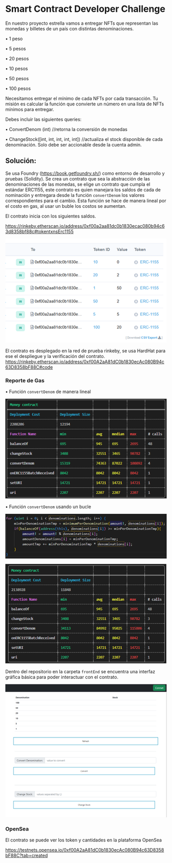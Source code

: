 # Smart Contract Developer Challenge

En nuestro proyecto estrella vamos a entregar NFTs que representan las monedas y billetes de un país con distintas denominaciones.

•	1 peso

•	5 pesos

•	20 pesos

•	10 pesos

•	50 pesos

•	100 pesos

Necesitamos entregar el mínimo de cada NFTs por cada transacción. Tu misión es calcular la función que convierte un número en una lista de NFTs mínimos para entregar.

Debes incluir las siguientes queries:

•	ConvertDenom (int) //retorna la conversión de monedas

•	ChangeStock([int, int, int, int, int]) //actualiza el stock disponible de cada denominación. Solo debe ser accionable desde la cuenta admin.

## Solución:

Se usa Foundry (https://book.getfoundry.sh/)  como entorno de desarrollo y pruebas (Solidity). Se crea un contrato que sea la abstracción de las denominaciones de las monedas, se elige un contrato que cumpla el estándar ERC1155, este contrato es quien manejara los saldos de cada de nominación y entregara desde la función `convertDenom` los valores correspondientes para el cambio. Esta función se hace de manera lineal por el costo en gas, al usar un buble los costos se aumentan. 

El contrato inicia con los siguientes saldos. 

https://rinkeby.etherscan.io/address/0xf00a2aa81dc0b1830ecac080b94c63d8358bf88c#tokentxnsErc1155

![alt text](https://raw.githubusercontent.com/jeissoni/DeveloperChallenge/main/frontEnd/img/saldo.png)


El contrato es desplegado en la red de prueba rinkeby, se usa HardHat para ese el despliegue y la verificación del contrato.
https://rinkeby.etherscan.io/address/0xf00A2aA81dC0b1830ecAc080B94c63D8358bF88C#code

### Reporte de Gas

•	Función `convertDenom` de manera lineal 

![alt text](https://raw.githubusercontent.com/jeissoni/DeveloperChallenge/main/frontEnd/img/lineal.png)


•	Función `convertDenom` usando un bucle 


![alt text](https://raw.githubusercontent.com/jeissoni/DeveloperChallenge/main/frontEnd/img/for.png)

![alt text](https://raw.githubusercontent.com/jeissoni/DeveloperChallenge/main/frontEnd/img/gasFor.png)

Dentro del repositorio en la carpeta `frontEnd` se encuentra una interfaz gráfica básica para poder interactuar con el contrato.

![alt text](https://raw.githubusercontent.com/jeissoni/DeveloperChallenge/main/frontEnd/img/frond.png)


### OpenSea

El contrato se puede ver los token y cantidades en la plataforma OpenSea 

https://testnets.opensea.io/0xf00A2aA81dC0b1830ecAc080B94c63D8358bF88C?tab=created




